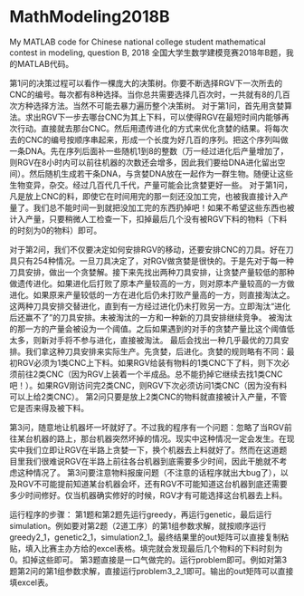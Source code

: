 # MathModeling2018B
My MATLAB code for Chinese national college student mathematical contest in modeling, question B, 2018
全国大学生数学建模竞赛2018年B题，我的MATLAB代码。

第1问的决策过程可以看作一棵庞大的决策树。你要不断选择RGV下一次所去的CNC的编号。每次都有8种选择。当你总共需要选择几百次时，一共就有8的几百次方种选择方法。当然不可能去暴力遍历整个决策树。
对于第1问，首先用贪婪算法。求出RGV下一步去哪台CNC为其上下料，可以使得RGV在最短时间内能够再次行动。直接就去那台CNC。然后用遗传进化的方式来优化贪婪的结果。将每次去的CNC的编号按顺序串起来，形成一个长度为好几百的序列。把这个序列叫做一条DNA。先在序列后面补一些随机1到8的整数（万一经过进化后产量增加了，则RGV在8小时内可以前往机器的次数还会增多，因此我们要给DNA进化留出空间）。然后随机生成若干条DNA，与贪婪DNA放在一起作为一群生物。随便让这些生物变异，杂交。经过几百代几千代，产量可能会比贪婪更好一些。
对于第1问，凡是放上CNC的料，即使它在时间用完的那一刻还没加工完，也被我直接计入产量了。我们总不能时间一到就把没加工完的东西扔掉吧！如果不希望这些东西也被计入产量，只要稍微人工检查一下，扣掉最后几个没有被RGV下料的物料（下料的时刻为0的物料）即可。

对于第2问，我们不仅要决定如何安排RGV的移动，还要安排CNC的刀具。好在刀具只有254种情况。一旦刀具决定了，对RGV做贪婪是很快的。于是先对于每一种刀具安排，做出一个贪婪解。接下来先找出两种刀具安排，让贪婪产量较低的那种做遗传进化。如果进化后打败了原本产量较高的一方，则对原本产量较高的一方做进化。如果原来产量较低的一方在进化后仍未打败产量高的一方，则直接淘汰之。这两种刀具安排交替进化，直到有一方经过进化仍未打败另一方。立即淘汰“进化后还赢不了”的刀具安排。未被淘汰的一方和一种新的刀具安排继续竞争。
被淘汰的那一方的产量会被设为一个阈值。之后如果遇到的对手的贪婪产量比这个阈值低太多，则新对手将不参与进化，直接被淘汰。
最后会找出一种几乎最优的刀具安排。我们拿这种刀具安排来实际生产。先贪婪，后进化。贪婪的规则略有不同：最初RGV必须为1类CNC上下料。如果RGV给装有物料的1类CNC下了料，则下次必须前往2类CNC（因为RGV上装着一个半成品。总不能扔掉它继续去找1类CNC吧！）。如果RGV刚访问完2类CNC，则RGV下次必须访问1类CNC（因为没有料可以上给2类CNC）。
第2问只要是放上2类CNC的物料就直接被计入产量，不管它是否来得及被下料。

第3问，随意地让机器坏一坏就好了。不过我的程序有一个问题：忽略了当RGV前往某台机器的路上，那台机器突然坏掉的情况。现实中这种情况一定会发生。在现实中我们立即让RGV在半路上贪婪一下，换个机器去上料就好了。然而在这道题目里我们很难说RGV在半路上前往各台机器到底需要多少时间，因此干脆就不考虑这种情况了。
第3问要注意物料报废问题（不注意的话程序就出大bug了），以及RGV不可能提前知道某台机器会坏，还有RGV不可能知道这台机器到底还需要多少时间修好。仅当机器确实修好的时候，RGV才有可能选择这台机器去上料。

运行程序的步骤：
第1题和第2题先运行greedy，再运行genetic，最后运行simulation。例如要对第2题（2道工序）的第1组参数求解，就按顺序运行greedy2_1，genetic2_1，simulation2_1。最终结果里的out矩阵可以直接复制粘贴，填入比赛主办方给的excel表格。填完就会发现最后几个物料的下料时刻为0。扣掉这些即可。
第3题直接是一口气做完的。运行problem即可。例如对第3题第2问的第1组参数求解，直接运行problem3_2_1即可。输出的out矩阵可以直接填excel表。
